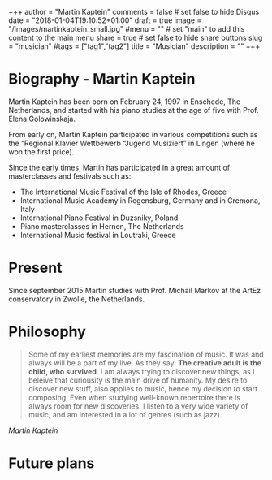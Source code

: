 +++
author = "Martin Kaptein"
comments = false	# set false to hide Disqus
date = "2018-01-04T19:10:52+01:00"
draft = true
image = "/images/martinkaptein_small.jpg"
#menu = ""		# set "main" to add this content to the main menu
share = true	# set false to hide share buttons
slug = "musician"
#tags = ["tag1","tag2"]
title = "Musician"
description = ""
+++



# Biography - Martin Kaptein

Martin Kaptein has been born on February 24, 1997 in Enschede, The Netherlands, and started with his piano studies at the age of five with Prof. Elena Golowinskaja. 

From early on, Martin Kaptein participated in various competitions such as the “Regional Klavier Wettbewerb “Jugend Musiziert” in Lingen (where he won the first price).

Since the early times, Martin has participated in a great amount of masterclasses and festivals such as:

- The International Music Festival of the Isle of Rhodes, Greece
- International Music Academy in Regensburg, Germany and in Cremona, Italy
- International Piano Festival in Duzsniky, Poland
- Piano masterclasses in Hernen, The Netherlands
- International Music festival in Loutraki, Greece

# Present

Since september 2015 Martin studies with Prof. Michail Markov at the ArtEz conservatory in Zwolle, the Netherlands.

# Philosophy

> Some of my earliest memories are my fascination of music. It was and always will be a part of my live.
> As they say: **The creative adult is the child, who survived**. I am always trying to discover new things, as I beleive that curiousity is the main drive of humanity. My desire to discover new stuff, also applies to music, hence my decision to start composing.
> Even when studying well-known repertoire there is always room for new discoveries.
> I listen to a very wide variety of music, and am interested in a lot of genres (such as jazz).

*Martin Kaptein*


# Future plans


